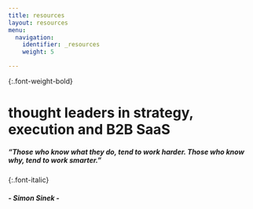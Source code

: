 ```yaml
---
title: resources
layout: resources
menu:
  navigation:
    identifier: _resources
    weight: 5

---
```

{:.font-weight-bold}

# thought leaders in strategy, execution and B2B SaaS

##### “Those who know _what_ they do, tend to work harder. Those who know _why_, tend to work smarter.”

{:.font-italic}

##### - Simon Sinek -